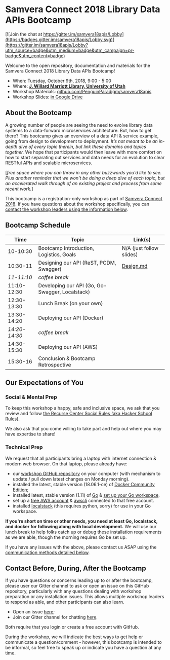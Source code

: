 # Samvera Connect 2018 Library Data APIs Bootcamp

[![Join the chat at https://gitter.im/samvera18apis/Lobby](https://badges.gitter.im/samvera18apis/Lobby.svg)](https://gitter.im/samvera18apis/Lobby?utm_source=badge&utm_medium=badge&utm_campaign=pr-badge&utm_content=badge)

Welcome to the open repository, documentation and materials for the Samvera Connect 2018 Library Data APIs Bootcamp!

* When: Tuesday, October 9th, 2018, 9:00 - 5:00
* Where: [**J. Willard Marriott Library, University of Utah**](https://www.lib.utah.edu/info/directions.php)
* Workshop Materials: [github.com/PenguinParadigm/samvera18apis](https://github.com/PenguinParadigm/samvera18apis)
* Workshop Slides: [in Google Drive](https://docs.google.com/presentation/d/1wi5AlRt-r79xH-rQ1j6PbFTNz6bgqPVrznWt6HuNwYg/edit?usp=sharing)

## About the Bootcamp

A growing number of people are seeing the need to evolve library data systems to a data-forward microservices architecture. But, how to get there? This bootcamp gives an overview of a data API & service example, going from design to development to deployment. *It’s not meant to be an in-depth dive of every topic therein, but link these domains and topics together.* We hope that participants would then leave with more comfort on how to start separating out services and data needs for an evolution to clear RESTful APIs and scalable microservices.

[*free space where you can throw in any other buzzwords you'd like to see. Plus another reminder that we won't be doing a deep dive of each topic, but an accelerated walk through of an existing project and process from some recent work.*]

This bootcamp is a registration-only workshop as part of [Samvera Connect 2018](https://connect2018.lib.utah.edu/). If you have questions about the workshop specifically, you can [contact the workshop leaders using the information below](#contact-before-during-after-the-bootcamp).

## Bootcamp Schedule

Time          | Topic                                           | Link(s)
------------- | ----------------------------------------------- | ------------------------------------------
10-10:30      | Bootcamp Introduction, Logistics, Goals         | N/A (just follow slides)
10:30-11      | Designing our API (ReST, PCDM, Swagger)         | [Design.md](https://github.com/PenguinParadigm/samvera18apis/blob/master/Design.md)
*11-11:10*    | *coffee break*                                  |
11:10-12:30   | Developing our API (Go, Go-Swagger, Localstack) |
12:30-13:30   | Lunch Break (on your own)                       |
13:30-14:20   | Deploying our API (Docker)                      |
*14:20-14:30* | *coffee break*                                  |
14:30-15:30   | Deploying our API (AWS)                         |
15:30-16      | Conclusion & Bootcamp Retrospective             |

## Our Expectations of You

### Social & Mental Prep

To keep this workshop a happy, safe and inclusive space, we ask that you review and follow [the Recurse Center Social Rules (aka Hacker School Rules)](https://www.recurse.com/manual#sub-sec-social-rules).

We also ask that you come willing to take part and help out where you may have expertise to share!

### Technical Prep

We request that all participants bring a laptop with internet connection & modern web browser. On that laptop, please already have:

- our [workshop GitHub repository](https://github.com/PenguinParadigm/samvera18apis) on your computer (with mechanism to update / pull down latest changes on Monday morning).
- installed the latest, stable version (18.06.1-ce) of [Docker Community Edition](https://www.docker.com/community-edition);
- installed latest, stable version (1.11) of [Go](https://golang.org/doc/install#install) & [set up your Go workspace](https://github.com/sul-dlss-labs/taco#go-local-development-setup).
- set up a [free AWS account](https://aws.amazon.com/free/) & [awscli](https://docs.aws.amazon.com/cli/latest/userguide/installing.html) connected to that free account.
- installed [localstack](https://github.com/localstack/localstack#installing) (this requires python, sorry) for use in your Go workspace.

**If you're short on time or other needs, you need at least Go, localstack, and docker for following along with local development.** We will use our lunch break to help folks catch up or debug these installation requirements as we are able, though the morning requires Go be set up.

If you have any issues with the above, please contact us ASAP using the [communication methods detailed below](#contact-before-during-after-the-bootcamp).

## Contact Before, During, After the Bootcamp

If you have questions or concerns leading up to or after the bootcamp, please user our Gitter channel to ask or open an issue on this GitHub repository, particularly with any questions dealing with workshop preparation or any installation issues. This allows multiple workshop leaders to respond as able, and other participants can also learn.
- Open an issue [here](https://github.com/PenguinParadigm/samvera18apis/issues);
- Join our Gitter channel for chatting [here](https://gitter.im/samvera18apis/Lobby?utm_source=share-link&utm_medium=link&utm_campaign=share-link).

Both require that you login or create a free account with GitHub.

During the workshop, we will indicate the best ways to get help or communicate a question/comment - however, this bootcamp is intended to be informal, so feel free to speak up or indicate you have a question at any time.
